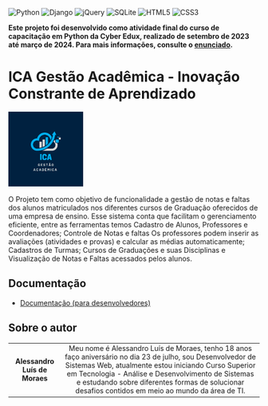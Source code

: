 <!-- Adicione Badges das tecnologias que você usou aqui -->
<!-- Você pode encontrar badges aqui: https://github.com/Ileriayo/markdown-badges?tab=readme-ov-file#markdown-badges -->

![Python](https://img.shields.io/badge/python-3670A0?style=for-the-badge&logo=python&logoColor=ffdd54)
![Django](https://img.shields.io/badge/django-%23092E20.svg?style=for-the-badge&logo=django&logoColor=white)
![jQuery](https://img.shields.io/badge/jquery-%230769AD.svg?style=for-the-badge&logo=jquery&logoColor=white)
![SQLite](https://img.shields.io/badge/sqlite-%2307405e.svg?style=for-the-badge&logo=sqlite&logoColor=white)
![HTML5](https://img.shields.io/badge/html5-%23E34F26.svg?style=for-the-badge&logo=html5&logoColor=white)
![CSS3](https://img.shields.io/badge/css3-%231572B6.svg?style=for-the-badge&logo=css3&logoColor=white)


**Este projeto foi desenvolvido como atividade final do curso de capacitação em Python da Cyber Edux, realizado de setembro de 2023 até março de 2024. Para mais informações, consulte o [enunciado](ENUNCIADO.md).**

# ICA Gestão Acadêmica - Inovação Constrante de Aprendizado

<!-- Substitua a seguinte imagem por uma logo do seu projeto -->
<img src="img/logo.png" width="150px">

<!-- Substitua o seguinte parágrafo por um resumo do seu projeto: -->

O Projeto tem como objetivo de funcionalidade a gestão de notas e faltas dos alunos matriculados nos diferentes cursos de Graduação oferecidos de uma empresa de ensino. Esse sistema conta que facilitam o gerenciamento eficiente, entre as ferramentas temos Cadastro de Alunos, Professores e Coordenadores; Controle de Notas e faltas Os professores podem inserir as avaliações (atividades e provas) e calcular as médias automaticamente; Cadastros de Turmas; Cursos de Graduações e suas Disciplinas e Visualização de Notas e Faltas acessados pelos alunos.

## Documentação
 
- [Documentação (para desenvolvedores)](DOCUMENTACAO.md)

## Sobre o autor

|                                                                                 |                                                                                                                                                                                                                                                                                                                                 |
| :-----------------------------------------------------------------------------: | :-----------------------------------------------------------------------------------------------------------------------------------------------------------------------------------------------------------------------------------------------------------------------------------------------------------------------------: |
|**Alessandro Luís de Moraes** | Meu nome é Alessandro Luís de Moraes, tenho 18 anos faço aniversário no dia 23 de julho, sou Desenvolvedor de Sistemas Web, atualmente estou iniciando Curso Superior em Tecnologia - Análise e Desenvolvimento de Sistemas e estudando sobre diferentes formas de solucionar desafios contidos em meio ao mundo da área de TI.|
